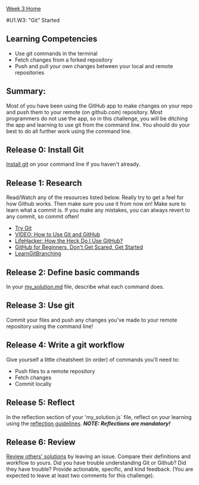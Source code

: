 [Week 3 Home](./)

#U1.W3: "Git" Started

## Learning Competencies
- Use git commands in the terminal
- Fetch changes from a forked repository
- Push and pull your own changes between your local and remote repositories

## Summary:
Most of you have been using the GitHub app to make changes on your repo and push them to your remote (on github.com) repository. Most programmers do not use the app, so in this challenge, you will be ditching the app and learning to use git from the command line. You should do your best to do all further work using the command line.

## Release 0: Install Git
[Install git](https://help.github.com/articles/set-up-git) on your command line if you haven't already. 

## Release 1: Research
Read/Watch any of the resources listed below. Really try to get a feel for how Github works. Then make sure you use it from now on! Make sure to learn what a commit is. If you make any mistakes, you can always revert to any commit, so commit often!

- [Try Git](https://www.codeschool.com/courses/try-git)
- [VIDEO: How to Use Git and GitHub](https://www.youtube.com/watch?v=tRTckrrCME4&list=PLHPcpp4e3JVrR1OCuUAAWLmWEVKok7zAq)
- [LifeHacker: How the Heck Do I Use GitHub?](http://lifehacker.com/5983680/how-the-heck-do-i-use-github)
- [GitHub for Beginners, Don't Get Scared, Get Started](http://readwrite.com/2013/09/30/understanding-github-a-journey-for-beginners-part-1#awesm=~oCnoK6Ohf5NlNs)
- [LearnGitBranching](http://pcottle.github.io/learnGitBranching/)

## Release 2: Define basic commands
In your [my_solution.md](my_solution.md) file, describe what each command does.
 

## Release 3: Use git
Commit your files and push any changes you've made to your remote repository using the command line!

## Release 4: Write a git workflow
Give yourself a little cheatsheet (in order) of commands you'll need to: 
- Push files to a remote repository
- Fetch changes
- Commit locally

## Release 5: Reflect
In the reflection section of your 'my_solution.js` file, reflect on your learning using the [reflection guidelines](../reflection_guidelines.md). ***NOTE: Reflections are mandatory!***

## Release 6: Review
[Review others' solutions](../reviewing_solutions.md) by leaving an issue. Compare their definitions and workflow to yours. Did you have trouble understanding Git or Github? Did they have trouble? Provide actionable, specific, and kind feedback. (You are expected to leave at least two comments for this challenge).

